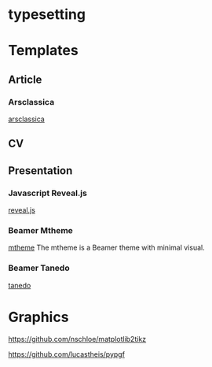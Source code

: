 typesetting
===========



# Templates

## Article

### Arsclassica
[arsclassica](http://www.latextemplates.com/template/arsclassica-article)

## CV

## Presentation

### Javascript Reveal.js
[reveal.js](http://lab.hakim.se/reveal-js/#/)

### Beamer Mtheme
[mtheme](https://github.com/matze/mtheme)
The mtheme is a Beamer theme with minimal visual.

### Beamer Tanedo
[tanedo](http://www.physics.uci.edu/~tanedo/talks.html)

# Graphics

https://github.com/nschloe/matplotlib2tikz

https://github.com/lucastheis/pypgf